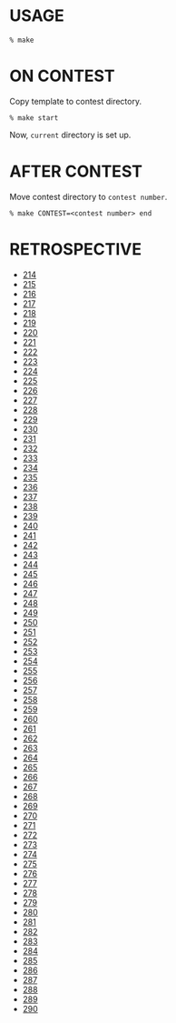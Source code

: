 # USAGE

```
% make
```

# ON CONTEST

Copy template to contest directory.

```
% make start
```

Now, `current` directory is set up.

# AFTER CONTEST

Move contest directory to `contest number`.

```
% make CONTEST=<contest number> end
```

# RETROSPECTIVE

- [214](214/README.md)
- [215](215/README.md)
- [216](216/README.md)
- [217](217/README.md)
- [218](218/README.md)
- [219](219/README.md)
- [220](220/README.md)
- [221](221/README.md)
- [222](222/README.md)
- [223](223/README.md)
- [224](224/README.md)
- [225](225/README.md)
- [226](226/README.md)
- [227](227/README.md)
- [228](228/README.md)
- [229](229/README.md)
- [230](230/README.md)
- [231](231/README.md)
- [232](232/README.md)
- [233](233/README.md)
- [234](234/README.md)
- [235](235/README.md)
- [236](236/README.md)
- [237](237/README.md)
- [238](238/README.md)
- [239](239/README.md)
- [240](240/README.md)
- [241](241/README.md)
- [242](242/README.md)
- [243](243/README.md)
- [244](244/README.md)
- [245](245/README.md)
- [246](246/README.md)
- [247](247/README.md)
- [248](248/README.md)
- [249](249/README.md)
- [250](250/README.md)
- [251](251/README.md)
- [252](252/README.md)
- [253](253/README.md)
- [254](254/README.md)
- [255](255/README.md)
- [256](256/README.md)
- [257](257/README.md)
- [258](258/README.md)
- [259](259/README.md)
- [260](260/README.md)
- [261](261/README.md)
- [262](262/README.md)
- [263](263/README.md)
- [264](264/README.md)
- [265](265/README.md)
- [266](266/README.md)
- [267](267/README.md)
- [268](268/README.md)
- [269](269/README.md)
- [270](270/README.md)
- [271](271/README.md)
- [272](272/README.md)
- [273](273/README.md)
- [274](274/README.md)
- [275](275/README.md)
- [276](276/README.md)
- [277](277/README.md)
- [278](278/README.md)
- [279](279/README.md)
- [280](280/README.md)
- [281](281/README.md)
- [282](282/README.md)
- [283](283/README.md)
- [284](284/README.md)
- [285](285/README.md)
- [286](286/README.md)
- [287](287/README.md)
- [288](288/README.md)
- [289](289/README.md)
- [290](290/README.md)

